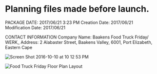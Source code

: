 # Planning files made before launch.  

PACKAGE DATE: 2017/06/21 3:23 PM
Creation Date: 2017/06/21
Modification Date: 2017/06/21

CONTACT INFORMATION
Company Name: Baakens Food Truck Friday/ WERK_
Address: 2 Alabaster Street, Baakens Valley, 6001, Port Elizabeth, Eastern Cape

![Screen Shot 2016-10-10 at 10 12 53 PM](https://user-images.githubusercontent.com/26520289/61289537-d5dff480-a7c9-11e9-88fb-4ed0a895972f.png)

![Food Truck Friday Floor Plan Layout](https://user-images.githubusercontent.com/26520289/61288773-1fc7db00-a7c8-11e9-96ee-bca6449da658.jpg)
